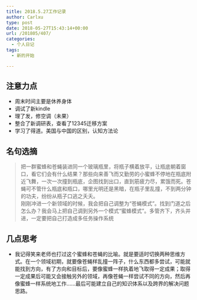 ```yaml
---
title: 2018.5.27工作记录
author: Carlxu
type: post
date: 2018-05-27T15:43:14+00:00
url: /201805/407/
categories:
  - 个人日记
tags:
  - 新的开始

---
```

## 注意力点

  * 周末时间主要是休养身体
  * 调试了新kindle
  * 理了发，修空调（未果）
  * 整合了新调研表，查看了12345迁移方案
  * 学习了得道。美国与中国的区别，认知方法论

## 名句选摘

> 把一群蜜蜂和苍蝇装进同一个玻璃瓶里，将瓶子横着放平，让瓶底朝着窗口，看它们会有什么结果？那些向来善飞而又勤劳的小蜜蜂不停地在瓶底附近飞舞，一次一次撞到瓶底，企图找到出口，直到筋疲力尽，累饿而死。苍蝇可不管什么瓶底和瓶口，哪里光明还是黑暗，在瓶子里乱撞，不到两分钟的功夫，纷纷从瓶子口逃之夭夭。  
> 刚刚冲进一个新领域的时候，我会把自己调整为“苍蝇模式”。找到门道之后怎么办？我会马上把自己调到另外一个模式“蜜蜂模式”。多管齐下，齐头并进，一定要把自己打造成多任务操作系统 

## 几点思考

  * 我记得笑来老师也打过这个蜜蜂和苍蝇的比喻。就是要适时切换两种思维方式。在一个领域初期，就要像苍蝇样乱撞一阵子，什么东西都多尝试，可能就能找到方向，有了方向和目标后，要像蜜蜂一样执着地飞取得一定成果；取得一定成果后可能又会接触另外的领域，再像苍蝇一样尝试不同的方向，然后再像蜜蜂一样系统地工作……最后可能建立自己的知识体系以及跨界的解决问题思路。